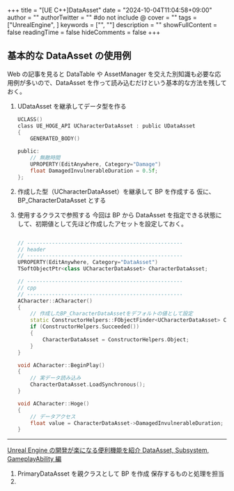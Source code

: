 +++
title = "[UE C++]DataAsset"
date = "2024-10-04T11:04:58+09:00"
author = ""
authorTwitter = "" #do not include @
cover = ""
tags = ["UnrealEngine", ]
keywords = ["", ""]
description = ""
showFullContent = false
readingTime = false
hideComments = false
+++

## 基本的な DataAsset の使用例

Web の記事を見ると DataTable や AssetManager を交えた別知識も必要な応用例が多いので、DataAsset を作って読み込むだけという基本的な方法を残しておく。

1. UDataAsset を継承してデータ型を作る

   ```cpp:UCharacterDataAsset.h
   UCLASS()
   class UE_HOGE_API UCharacterDataAsset : public UDataAsset
   {
       GENERATED_BODY()

   public:
       // 無敵時間
       UPROPERTY(EditAnywhere, Category="Damage")
       float DamagedInvulnerableDuration = 0.5f;
   };
   ```

1. 作成した型（UCharacterDataAsset）を継承して BP を作成する
   仮に、BP_CharacterDataAsset とする
1. 使用するクラスで参照する
   今回は BP から DataAsset を指定できる状態にして、初期値として先ほど作成したアセットを設定しておく。

   ```cpp:Character.cpp

   // --------------------------------------------------
   // header
   // --------------------------------------------------
   UPROPERTY(EditAnywhere, Category="DataAsset")
   TSoftObjectPtr<class UCharacterDataAsset> CharacterDataAsset;

   // --------------------------------------------------
   // cpp
   // --------------------------------------------------
   ACharacter::ACharacter()
   {
       // 作成したBP_CharacterDataAssetをデフォルトの値として設定
       static ConstructorHelpers::FObjectFinder<UCharacterDataAsset> CharacterDataAssetFinder(TEXT("CharacterDataAsset'/Game/DataAsset/BP_CharacterDataAsset.BP_CharacterDataAsset'"));
       if (ConstructorHelpers.Succeeded())
       {
           CharacterDataAsset = ConstructorHelpers.Object;
       }
   }

   void ACharacter::BeginPlay()
   {
       // 実データ読み込み
       CharacterDataAsset.LoadSynchronous();
   }

   void ACharacter::Hoge()
   {
       // データアクセス
       float value = CharacterDataAsset->DamagedInvulnerableDuration;
   }
   ```

---

[Unreal Engine の開発が楽になる便利機能を紹介 DataAsset, Subsystem, GameplayAbility 編 ](https://www.docswell.com/s/EpicGamesJapan/KXVDY5-2022-08-02-124838#p4)

1. PrimaryDataAsset を親クラスとして BP を作成
   保存するものと処理を担当
1.

```

```

